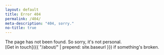 ```yaml
---
layout: default
title: Error 404
permalink: /404/
meta-description: "404, sorry."
no-title: true
---
```

The page has not been found. So sorry, it's not personal.  
[Get in touch]({{ "/about/" | prepend: site.baseurl }}) if something's broken.
